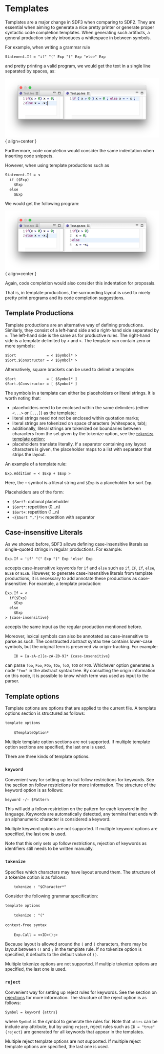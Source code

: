 # Templates

Templates are a major change in SDF3 when comparing to SDF2.
They are essential when aiming to generate a nice pretty printer or generate proper syntactic code completion templates.
When generating such artifacts, a general production simply introduces a whitespace in between symbols.

For example, when writing a grammar rule

```
Statement.If = "if" "(" Exp ")" Exp "else" Exp
```

and pretty printing a valid program, we would get the text in a single line separated by spaces, as:

![Pretty printing without templates](images/pp-no-template.png){ align=center }

Furthermore, code completion would consider the same indentation when inserting
code snippets.

However, when using template productions such as

```
Statement.If = <
  if ($Exp)
    $Exp
  else
    $Exp
```

We would get the following program:

![Pretty printing with templates](images/pp-template.png){ align=center }

Again, code completion would also consider this indentation for proposals.

That is, in template productions, the surrounding layout is used to nicely pretty print programs and its code completion suggestions.


## Template Productions

Template productions are an alternative way of defining productions.
Similarly, they consist of a left-hand side and a right-hand side separated by ``=``.
The left-hand side is the same as for productive rules.
The right-hand side is a template delimited by ``<`` and ``>``.
The template can contain zero or more symbols:

```
$Sort              = < $Symbol* >
$Sort.$Constructor = < $Symbol* >
```

Alternatively, square brackets can be used to delimit a template:

```
$Sort              = [ $Symbol* ]
$Sort.$Constructor = [ $Symbol* ]
```

The symbols in a template can either be placeholders or literal strings.
It is worth noting that:

-  placeholders need to be enclosed within the same delimiters (either ``<...>`` or ``[...]``) as the template;
-  literal strings need not not be enclosed within quotation marks;
-  literal strings are tokenized on space characters (whitespace, tab);
-  additionally, literal strings are tokenized on boundaries between characters from the set given by the tokenize option, see the [`tokenize` template option](#tokenize);
-  placeholders translate literally. If a separator containing any layout characters is given, the placeholder maps to a list with separator that strips the layout.

An example of a template rule:

```
Exp.Addition = < $Exp + $Exp >
```

Here, the ``+`` symbol is a literal string and ``$Exp`` is a placeholder for sort ``Exp``.

Placeholders are of the form:

-  ``$Sort?``: optional placeholder
-  ``$Sort*``: repetition (0...n)
-  ``$Sort+``: repetition (1...n)
-  ``<{$Sort ","}*>``: repetition with separator


## Case-insensitive Literals

As we showed before, SDF3 allows defining case-insensitive literals as single-quoted strings in regular productions.
For example:

```
Exp.If = 'if' "(" Exp ")" Exp 'else' Exp
```

accepts case-insensitive keywords for ``if`` and ``else`` such as ``if``, ``IF``, ``If``, ``else``, ``ELSE`` or ``ELsE``.
However, to generate case-insensitive literals from template productions, it is necessary to add annotate these productions as case-insensitive.
For example, a template production:

```
Exp.If = <
  if($Exp)
    $Exp
  else
    $Exp
> {case-insensitive}
```

accepts the same input as the regular production mentioned before.

Moreover, lexical symbols can also be annotated as case-insensitive to parse as such.
The constructed abstract syntax tree contains lower-case symbols, but the original term is preserved via origin-tracking.
For example:

```
    ID = [a-zA-z][a-zA-Z0-9]* {case-insensitive}
```

can parse ``foo``, ``Foo``, ``FOo``, ``fOo``, ``foO``, ``fOO`` or ``FOO``.
Whichever option generates a node ``"foo"`` in the abstract syntax tree.
By consulting the origin information on this node, it is possible to know which term was used as input to the parser.


## Template options

Template options are options that are applied to the current file.
A template options section is structured as follows:

```
template options

    $TemplateOption*
```

Multiple template option sections are not supported.
If multiple template option sections are specified, the last one is used.

There are three kinds of template options.


### `keyword`

Convenient way for setting up lexical follow restrictions for keywords.
See the section on follow restrictions for more information.
The structure of the keyword option is as follows:

```
keyword -/- $Pattern
```

This will add a follow restriction on the pattern for each keyword in the language.
Keywords are automatically detected, any terminal that ends with an alphanumeric character is considered a keyword.

Multiple keyword options are not supported.
If multiple keyword options are specified, the last one is used.

Note that this only sets up follow restrictions, rejection of keywords as identifiers still needs to be written manually.


### `tokenize`

Specifies which characters may have layout around them. The structure of a tokenize option is as follows:

```
    tokenize : "$Character*"
```

Consider the following grammar specification:

```
template options

    tokenize : "("

context-free syntax

    Exp.Call = <<ID>();>
```

Because layout is allowed around the `(` and `)` characters, there may be layout between `()` and `;` in the template rule.
If no tokenize option is specified, it defaults to the default value of `()`.

Multiple tokenize options are not supported.
If multiple tokenize options are specified, the last one is used.


### `reject`

Convenient way for setting up reject rules for keywords.
See the section on [rejections](disambiguation.md#rejections) for more information.
The structure of the reject option
is as follows:

```
Symbol = keyword {attrs}
```

where ``Symbol`` is the symbol to generate the rules for.
Note that ``attrs`` can be include any attribute, but by using ``reject``, reject rules such as ``ID = "true" {reject}`` are generated for all keywords that appear in the templates.

Multiple reject template options are not supported.
If multiple reject template options are specified, the last one is used.
